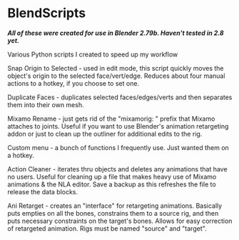 # BlendScripts

***All of these were created for use in Blender 2.79b. Haven't tested in 2.8 yet.***

Various Python scripts I created to speed up my workflow

Snap Origin to Selected - used in edit mode, this script quickly moves the object's origin to the selected face/vert/edge. Reduces about four manual actions to a hotkey, if you choose to set one.

Duplicate Faces - duplicates selected faces/edges/verts and then separates them into their own mesh. 

Mixamo Rename - just gets rid of the "mixamorig: " prefix that Mixamo attaches to joints. Useful if you want to use Blender's animation retargeting addon or just to clean up the outliner for additional edits to the rig.

Custom menu - a bunch of functions I frequently use. Just wanted them on a hotkey.

Action Cleaner - iterates thru objects and deletes any animations that have no users. Useful for cleaning up a file that makes heavy use of Mixamo animations & the NLA editor. Save a backup as this refreshes the file to release the data blocks.


Ani Retarget - creates an "interface" for retargeting animations. Basically puts empties on all the bones, constrains them to a source rig, and then puts necessary constraints on the target's bones. Allows for easy correction of retargeted animation. Rigs must be named "source" and "target".

